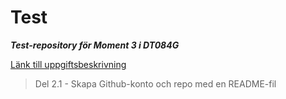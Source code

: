 # Test
**_Test-repository för Moment 3 i DT084G_**

[Länk till uppgiftsbeskrivning](https://elearn20.miun.se/moodle/mod/resource/view.php?id=1039994)

> Del 2.1 - Skapa Github-konto och repo med en README-fil  
